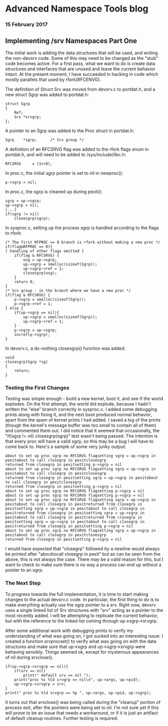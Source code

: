 # Advanced Namespace Tools blog
### 15 February 2017

## Implementing /srv Namespaces Part One

The initial work is adding the data structures that will be used, and writing the non-devsrv code. Some of this may need to be changed as the "stub" code becomes active. For a first pass, what we want to do is create data structures and interfaces that are unused and leave the current behavior intact. At the present moment, I have succeeded in hacking in code which mostly parallels that used by rfork(RFCENVG).

The definition of Struct Srv was moved from devsrv.c to portdat.h, and a new struct Sgrp was added to portdat.h:

	struct Sgrp
	{
		Ref;
		Srv	*srvgrp;
	};

A pointer to an Sgrp was added to the Proc struct in portdat.h:

	Sgrp	*sgrp;		/* Srv group */

A definition of an RFCSRVG flag was added to the rfork flags enum in portdat.h, and will need to be added to /sys/include/libc.h:

	RFCSRVG		= (1<<9),

In proc.c, the initial sgrp pointer is set to nil in newproc():

	p->sgrp = nil;

In proc.c, the sgrp is cleaned up during pexit():

	sgrp = up->sgrp;
	up->sgrp = nil;
	[...]
	if(sgrp != nil)
		closesgrp(sgrp);

In sysproc.c, setting up the process sgrp is handled according to the flags to rfork:

	/* The first RFPROC == 0 branch is rfork without making a new proc */
	if(flag&RFPROC == 0){
	[ handling of other flags omitted ]
		if(flag & RFCSRVG) {
			osg = up->sgrp;
			up->sgrp = smalloc(sizeof(Sgrp));
			up->sgrp->ref = 1;
			closesgrp(osg);
		}
		return 0;
	}
	/* Srv group - in the branch where we have a new proc */
	if(flag & RFCSRVG) {
		p->sgrp = smalloc(sizeof(Sgrp));
		p->sgrp->ref = 1;
	} else {
		if(up->sgrp == nil){
			up->sgrp = smalloc(sizeof(Sgrp));
			up->sgrp->ref = 1;
		}
		p->sgrp = up->sgrp;
		incref(p->sgrp);
	}

In devsrv.c, a do-nothing closesgrp() function was added:

	void
	closesgrp(Sgrp *sg)
	{
		return;
	}

### Testing the First Changes

Testing was simple enough - build a new kernel, boot it, and see if the world explodes. On the first attempt, the world did explode, because I hadn't written the "else" branch correctly in sysproc.c. I added some debugging prints along with fixing it, and the next boot produced normal behavior, apart from the spam of kernel prints I had added. I saved a log of the prints (though the kernel's message buffer was too small to contain all of them) and commented them out. I did notice that it seemed that occasionally, the "if(sgrp != nil) closesgrp(sgrp)" test wasn't being passed. The intention is that every proc will have a valid sgrp, so this may be a bug I will have to come back to. Here's a sample of some very junky output:

	about to set up proc sgrp no RFCSRVG flagsetting sgrp = up->sgrp in pexitabout to call closegrp in pexitclosesgrp
	returned from closegrp in pexitsetting p->sgrp = nil
	about to set up proc sgrp no RFCSRVG flagsetting sgrp = up->sgrp in pexitabout to call closegrp in pexitclosesgrp
	returned from closegrp in pexitsetting sgrp = up->sgrp in pexitabout to call closegrp in pexitclosesgrp
	returned from closegrp in pexitsetting p->sgrp = nil
	about to set up proc sgrp no RFCSRVG flagsetting p->sgrp = nil
	about to set up proc sgrp no RFCSRVG flagsetting p->sgrp = nil
	about to set up proc sgrp no RFCSRVG flagsetting sgrp = up->sgrp in pexitabout to call closegrp in pexitreturned from closegrp in pexitsetting sgrp = up->sgrp in pexitabout to call closegrp in pexitreturned from closegrp in pexitsetting sgrp = up->sgrp in pexitabout to call closegrp in pexitreturned from closegrp in pexitsetting sgrp = up->sgrp in pexitabout to call closegrp in pexitreturned from closegrp in pexitsetting p->sgrp = nil
	about to set up proc sgrp no RFCSRVG flagsetting sgrp = up->sgrp in pexitabout to call closegrp in pexitclosesgrp
	returned from closegrp in pexitsetting p->sgrp = nil

I would have expected that "closegrp" followed by a newline would always be printed after "abouttocall closegrp in pexit" but as can be seen from the above, this is not always the case. There may be a valid reason for this, but I want to check to make sure there is no way a process can end up without a pointer to an sgrp.

### The Next Step

To progress towards the full implementation, it is time to start making changes to the actual devsrv.c code. In particular, the first thing to do is to make everything actually use the sgrp pointer to a srv. Right now, devsrv uses a single linked list of Srv structures with "srv" acting as a pointer to the most recently added. I will be attempting to replicate the current behavior, but with the reference to the linked list coming through up->sgrp->srvgrp.

After some additional work with debugging prints to verify my understanding of what was going on, I got sucked into an interesting issue: I created a function srvprocset() to verify what was going on with the data structures and make sure that up->sgrp and up->sgrp->srvgrp were behaving sensibly. Things seemed ok, except for mysterious appearances of nil during srvclose().

	if(up->sgrp->srvgrp == nil){
		if(srv == nil)
			print(" default srv == nil ");
		print("proc %s %ld srvgrp == nil\n", up->args, up->pid);
		up->sgrp->srvgrp = srv;
	}
	print(" proc %s %ld srvgrp == %p ", up->args, up->pid, up->sgrp);

It turns out that srvclose() was being called during the "cleanup" portion of process exit, after the pointers were being set to nil. I'm not sure yet if this will prove to be an issue that needs a workaround, or if it is just an artifact of default cleanup routines. Further testing is required.

